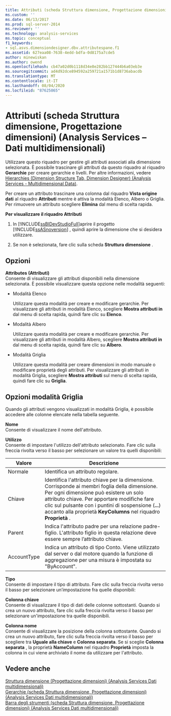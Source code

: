 ```yaml
---
title: Attributi (scheda Struttura dimensione, Progettazione dimensioni) (Analysis Services-Dati multidimensionali) | Microsoft Docs
ms.custom: ''
ms.date: 06/13/2017
ms.prod: sql-server-2014
ms.reviewer: ''
ms.technology: analysis-services
ms.topic: conceptual
f1_keywords:
- sql.asvs.dimensiondesigner.dbv.attributespane.f1
ms.assetid: 627eaa08-7638-4edd-bdfa-0d8175a7cde5
author: minewiskan
ms.author: owend
ms.openlocfilehash: cb47a02d0b1118d34e8e282bb127444b6a03eb3e
ms.sourcegitcommit: ad4d92dce894592a259721a1571b1d8736abacdb
ms.translationtype: MT
ms.contentlocale: it-IT
ms.lasthandoff: 08/04/2020
ms.locfileid: "87625865"
---
```

# <a name="attributes-dimension-structure-tab-dimension-designer-analysis-services---multidimensional-data"></a>Attributi (scheda Struttura dimensione, Progettazione dimensioni) (Analysis Services – Dati multidimensionali)
  Utilizzare questo riquadro per gestire gli attributi associati alla dimensione selezionata. È possibile trascinare gli attributi da questo riquadro al riquadro **Gerarchie** per creare gerarchie e livelli. Per altre informazioni, vedere [Hierarchies &#40;Dimension Structure Tab, Dimension Designer&#41; &#40;Analysis Services - Multidimensional Data&#41;](hierarchies-dimension-designer-analysis-services-multidimensional-data.md).  
  
 Per creare un attributo trascinare una colonna dal riquadro **Vista origine dati** al riquadro **Attributi** mentre è attiva la modalità Elenco, Albero o Griglia. Per rimuovere un attributo scegliere **Elimina** dal menu di scelta rapida.  
  
 **Per visualizzare il riquadro Attributi**  
  
1.  In [!INCLUDE[ssBIDevStudioFull](../includes/ssbidevstudiofull-md.md)]aprire il progetto [!INCLUDE[ssASnoversion](../includes/ssasnoversion-md.md)] , quindi aprire la dimensione che si desidera utilizzare.  
  
2.  Se non è selezionata, fare clic sulla scheda **Struttura dimensione** .  
  
## <a name="options"></a>Opzioni  
 **Attributes (Attributi)**  
 Consente di visualizzare gli attributi disponibili nella dimensione selezionata. È possibile visualizzare questa opzione nelle modalità seguenti:  
  
-   Modalità Elenco  
  
     Utilizzare questa modalità per creare e modificare gerarchie. Per visualizzare gli attributi in modalità Elenco, scegliere **Mostra attributi in** dal menu di scelta rapida, quindi fare clic su **Elenco**.  
  
-   Modalità Albero  
  
     Utilizzare questa modalità per creare e modificare gerarchie. Per visualizzare gli attributi in modalità Albero, scegliere **Mostra attributi in** dal menu di scelta rapida, quindi fare clic su **Albero**.  
  
-   Modalità Griglia  
  
     Utilizzare questa modalità per creare dimensioni in modo manuale o modificare proprietà degli attributi. Per visualizzare gli attributi in modalità Griglia, scegliere **Mostra attributi** sul menu di scelta rapida, quindi fare clic su **Griglia**.  
  
## <a name="grid-mode-options"></a>Opzioni modalità Griglia  
 Quando gli attributi vengono visualizzati in modalità Griglia, è possibile accedere alle colonne elencate nella tabella seguente.  
  
 **Nome**  
 Consente di visualizzare il nome dell'attributo.  
  
 **Utilizzo**  
 Consente di impostare l'utilizzo dell'attributo selezionato. Fare clic sulla freccia rivolta verso il basso per selezionare un valore tra quelli disponibili:  
  
|Valore|Descrizione|  
|-----------|-----------------|  
|Normale|Identifica un attributo regolare.|  
|Chiave|Identifica l'attributo chiave per la dimensione. Corrisponde ai membri foglia della dimensione. Per ogni dimensione può esistere un solo attributo chiave. Per apportare modifiche fare clic sul pulsante con i puntini di sospensione (**...**) accanto alla proprietà **KeyColumns** nel riquadro **Proprietà** .|  
|Parent|Indica l'attributo padre per una relazione padre-figlio. L'attributo figlio in questa relazione deve essere sempre l’attributo chiave.|  
|AccountType|Indica un attributo di tipo Conto. Viene utilizzato dal server o dal motore quando la funzione di aggregazione per una misura è impostata su "ByAccount".|  
  
 **Tipo**  
 Consente di impostare il tipo di attributo. Fare clic sulla freccia rivolta verso il basso per selezionare un’impostazione fra quelle disponibili:  
  
 **Colonna chiave**  
 Consente di visualizzare il tipo di dati delle colonne sottostanti. Quando si crea un nuovo attributo, fare clic sulla freccia rivolta verso il basso per selezionare un'impostazione tra quelle disponibili.  
  
 **Colonna nome**  
 Consente di visualizzare la posizione della colonna sottostante. Quando si crea un nuovo attributo, fare clic sulla freccia rivolta verso il basso per scegliere tra **Uguale alla chiave** e **Colonna separata**. Se si sceglie **Colonna separata** , la proprietà **NameColumn** nel riquadro **Proprietà** imposta la colonna in cui viene archiviato il nome da utilizzare per l'attributo.  
  
## <a name="see-also"></a>Vedere anche  
 [Struttura dimensione &#40;Progettazione dimensioni&#41; &#40;Analysis Services Dati multidimensionali&#41;](dimension-structure-dimension-designer-analysis-services-multidimensional-data.md)   
 [Gerarchie &#40;scheda Struttura dimensione, Progettazione dimensioni&#41; &#40;Analysis Services Dati multidimensionali&#41;](hierarchies-dimension-designer-analysis-services-multidimensional-data.md)   
 [Barra degli strumenti &#40;scheda Struttura dimensione, Progettazione dimensioni&#41; &#40;Analysis Services Dati multidimensionali&#41;](toolbar-dimension-structure-designer-analysis-services-multidimensional-data.md)  
  
  
